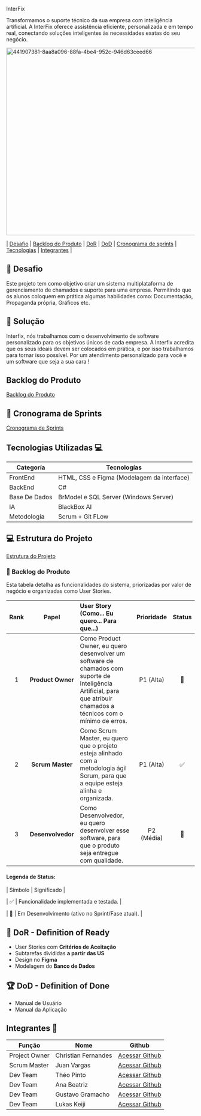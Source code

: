 InterFix

Transformamos o suporte técnico da sua empresa com inteligência artificial. A InterFix oferece assistência eficiente, personalizada e em tempo real, conectando soluções inteligentes às necessidades exatas do seu negócio.

<img width="700" height="500" alt="441907381-8aa8a096-88fa-4be4-952c-946d63ceed66" src="https://github.com/user-attachments/assets/9cb9f4b7-f167-4813-8e74-0817f62d15e8" />

  | <a href="#desafio">Desafio</a> |
  [Backlog do Produto](https://github.com/Thorphinm/InterFix/blob/main/Backlog/Backlog.md) |
  <a href="#dor">DoR</a> |
  <a href="#dod">DoD</a> |
  <a href="#sprint">Cronograma de sprints</a> |
   <a href="#tecnologia">Tecnologias</a> |
   <a href="#integrantes">Integrantes</a> |


## 🏅 Desafio <a id="desafio"></a>

Este projeto tem como objetivo criar um sistema multiplataforma de gerenciamento de chamados e suporte para uma empresa. Permitindo que os alunos coloquem em prática algumas habilidades como: Documentação, Propaganda própria, Gráficos etc.

## 🏅 Solução <a id="solucao"></a>
Interfix, nós trabalhamos com o desenvolvimento de software personalizado para os objetivos únicos de cada empresa. A Interfix acredita que os seus ideais devem ser colocados em prática, e por isso trabalhamos para tornar isso possível. Por um atendimento personalizado para você e um software que seja a sua cara !

## Backlog do Produto
[Backlog do Produto](https://github.com/Thorphinm/InterFix/blob/main/Backlog/Backlog.md)

## 📅 Cronograma de Sprints <a id="sprint"></a>
[Cronograma de Sprints](https://github.com/Thorphinm/InterFix/blob/main/Scrum/CronogramaDeSprints)

## Tecnologias Utilizadas 💻 <a id="tecnologia"></a>

Categoría | Tecnologías
--------- | -------------
FrontEnd | HTML, CSS e Figma (Modelagem da interface) 
BackEnd | C#
Base De Dados | BrModel e SQL Server (Windows Server)
IA | BlackBox AI
Metodología | Scrum + Git FLow 

## 💻 Estrutura do Projeto

[Estrutura do Projeto](https://github.com/Thorphinm/InterFix/blob/main/Estrutura%20do%20Projeto)

### 📌 Backlog do Produto <a id="backlog"></a>

Esta tabela detalha as funcionalidades do sistema, priorizadas por valor de negócio e organizadas como User Stories.

| Rank | Papel | User Story (Como... Eu quero... Para que...) | Prioridade | Status |
| :--: | :---: | :------------------------------------------- | :--------: | :----: |
| 1 | **Product Owner** | Como Product Owner, eu quero desenvolver um software de chamados com suporte de Inteligência Artificial, para que atribuir chamados a técnicos com o mínimo de erros. | P1 (Alta) | 🚧 |
| 2 | **Scrum Master** | Como Scrum Master, eu quero que o projeto esteja alinhado com a metodologia ágil Scrum, para que a equipe esteja alinha e organizada. | P1 (Alta)  | ✅  |
| 3 | **Desenvolvedor** | Como Desenvolvedor, eu quero desenvolver esse software, para que o produto seja entregue com qualidade. | P2 (Média) | 🚧 |
#### Legenda de Status:

| Símbolo | Significado |

| ✅ | Funcionalidade implementada e testada. |

| 🚧 | Em Desenvolvimento (ativo no Sprint/Fase atual). |

## 🏃‍ DoR - Definition of Ready <a id="dor"></a>

* User Stories com **Critérios de Aceitação**
* Subtarefas divididas **a partir das US**
* Design no **Figma**
* Modelagem do **Banco de Dados**

 ## 🏆 DoD - Definition of Done <a id="dod"></a>

* Manual de Usuário
* Manual da Aplicação


## Integrantes 👥 <a id="integrantes"></a>

Função       | Nome                | Github                                                       |
------------ | --------------------| -------------------------------------------------------------|
Project Owner| Christian Fernandes | [Acessar Github](https://github.com/ChristianFernandesLemos) |
Scrum Master | Juan Vargas         | [Acessar Github](https://github.com/RenteriaJuan)            |
Dev Team     | Théo Pinto          | [Acessar Github](https://github.com/Thorphinm)               |
Dev Team     | Ana Beatriz         | [Acessar Github](https://github.com/Anasouza2802)            |
Dev Team     |Gustavo Gramacho     | [Acessar Github](https://github.com/gramachoo)               |
Dev Team     | Lukas Keiji         | [Acessar Github](https://github.com/Lucaskeiji)              |
